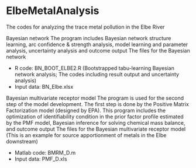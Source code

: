 # ElbeMetalAnalysis
The codes for analyzing the trace metal pollution in the Elbe River

Bayesian network
The program includes Bayesian network structure learning, arc confidence & strength analysis, model learning and parameter analysis, uncertainty analysis and outcome output
The files for the Bayesian network
- R code: BN_BOOT_ELBE2.R (Bootstrapped tabu-learning Bayesian network analysis; The codes including result output and uncertainty analysis)
- Input data: BN_Elbe.xlsx

Bayesian multivariate receptor model
The program is used for the second step of the model development. The first step is done by the Positive Matrix Factorization model (designed by EPA). 
This program includes the optimization of identifiability condition in the prior factor profile estimated by the PMF model, Bayesian inference for solving chemical mass balance, and outcome output
The files for the Bayesian multivariate receptor model (This is an example for source apportionment of metals in the Elbe downstream)
- Matlab code: BMRM_D.m
- Input data: PMF_D.xls
